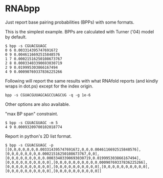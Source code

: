 # RNAbpp
Just report base pairing probabilities (BPPs) with some formats.

This is the simplest example. BPPs are calculated with Turner ('04) model by default.
```
$ bpp -s CGUACGUAGC
0 6 0.003314395747691672 
0 9 0.0046116692515848576 
1 7 0.00021516250108673767 
2 8 0.00033403390693030719 
2 9 0.019995303866167494 
4 9 0.00090769337836225266
```

Following will report the same results with what RNAfold reports (and kindly wraps in dot.ps) except for the index origin.
```
bpp -s CGUACGUUAGCAGCCUAGCUG -q -g 1e-6
```

Other options are also available. 

"max BP span" constraint.
```
$ bpp -s CGUACGUAGC -m 5
4 9 0.00093209700102018774
```

Report in python's 2D list format.
```
$ bpp -s CGUACGUAGC -p
[[0,0,0,0,0,0,0.003314395747691672,0,0,0.0046116692515848576],[0,0,0,0,0,0,0,0.00021516250108673767,0,0],[0,0,0,0,0,0,0,0,0.00033403390693030719,0.019995303866167494],[0,0,0,0,0,0,0,0,0,0],[0,0,0,0,0,0,0,0,0,0.00090769337836225266],[0,0,0,0,0,0,0,0,0,0],[0,0,0,0,0,0,0,0,0,0],[0,0,0,0,0,0,0,0,0,0],[0,0,0,0,0,0,0,0,0,0],[0,0,0,0,0,0,0,0,0,0]]
```
